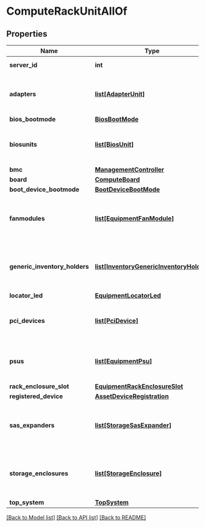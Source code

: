 # ComputeRackUnitAllOf

## Properties
Name | Type | Description | Notes
------------ | ------------- | ------------- | -------------
**server_id** | **int** |  | [optional] [readonly] 
**adapters** | [**list[AdapterUnit]**](AdapterUnit.md) | A reference to a adapterUnit resource. When the $expand query parameter is specified, the referenced resource is returned inline.  | [optional] [readonly] 
**bios_bootmode** | [**BiosBootMode**](.md) |  | [optional] 
**biosunits** | [**list[BiosUnit]**](BiosUnit.md) | A reference to a biosUnit resource. When the $expand query parameter is specified, the referenced resource is returned inline.  | [optional] [readonly] 
**bmc** | [**ManagementController**](.md) |  | [optional] 
**board** | [**ComputeBoard**](.md) |  | [optional] 
**boot_device_bootmode** | [**BootDeviceBootMode**](.md) |  | [optional] 
**fanmodules** | [**list[EquipmentFanModule]**](EquipmentFanModule.md) | A reference to a equipmentFanModule resource. When the $expand query parameter is specified, the referenced resource is returned inline.  | [optional] [readonly] 
**generic_inventory_holders** | [**list[InventoryGenericInventoryHolder]**](InventoryGenericInventoryHolder.md) | A reference to a inventoryGenericInventoryHolder resource. When the $expand query parameter is specified, the referenced resource is returned inline.  | [optional] [readonly] 
**locator_led** | [**EquipmentLocatorLed**](.md) |  | [optional] 
**pci_devices** | [**list[PciDevice]**](PciDevice.md) | A reference to a pciDevice resource. When the $expand query parameter is specified, the referenced resource is returned inline.  | [optional] [readonly] 
**psus** | [**list[EquipmentPsu]**](EquipmentPsu.md) | A reference to a equipmentPsu resource. When the $expand query parameter is specified, the referenced resource is returned inline.  | [optional] [readonly] 
**rack_enclosure_slot** | [**EquipmentRackEnclosureSlot**](.md) |  | [optional] 
**registered_device** | [**AssetDeviceRegistration**](.md) |  | [optional] 
**sas_expanders** | [**list[StorageSasExpander]**](StorageSasExpander.md) | A reference to a storageSasExpander resource. When the $expand query parameter is specified, the referenced resource is returned inline.  | [optional] 
**storage_enclosures** | [**list[StorageEnclosure]**](StorageEnclosure.md) | A reference to a storageEnclosure resource. When the $expand query parameter is specified, the referenced resource is returned inline.  | [optional] [readonly] 
**top_system** | [**TopSystem**](.md) |  | [optional] 

[[Back to Model list]](../README.md#documentation-for-models) [[Back to API list]](../README.md#documentation-for-api-endpoints) [[Back to README]](../README.md)


